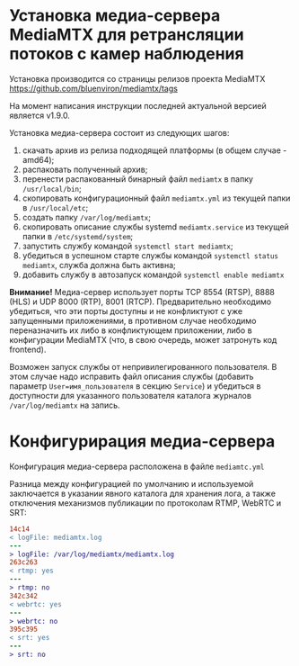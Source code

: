 # Установка медиа-сервера MediaMTX для ретрансляции потоков с камер наблюдения

Установка производится со страницы релизов проекта MediaMTX
https://github.com/bluenviron/mediamtx/tags

На момент написания инструкции последней актуальной версией является v1.9.0. 

Установка медиа-сервера состоит из следующих шагов:
1. скачать архив из релиза подходящей платформы (в общем случае - amd64);
2. распаковать полученный архив;
3. перенести распакованный бинарный файл `mediamtx` в папку `/usr/local/bin`;
4. скопировать конфигурационный файл `mediamtx.yml` из текущей папки в `/usr/local/etc`;
5. создать папку `/var/log/mediamtx`;
6. скопировать описание службы systemd `mediamtx.service` из текущей папки в `/etc/systemd/system`;
7. запустить службу командой `systemctl start mediamtx`;
8. убедиться в успешном старте службы командой `systemctl status mediamtx`, служба должна быть активна;
9. добавить службу в автозапуск командой `systemctl enable mediamtx`

**Внимание!** Медиа-сервер использует порты TCP 8554 (RTSP), 8888 (HLS) и UDP 8000 (RTP), 8001 (RTCP). Предварительно необходимо убедиться, что эти порты доступны и не конфликтуют с уже запущенными приложениями, в противном случае необходимо переназначить их либо в конфликтующем приложении, либо в конфигурации MediaMTX (что, в свою очередь, может затронуть код frontend).

Возможен запуск службы от непривилегированного пользователя. В этом случае надо исправить файл описания службы (добавить параметр `User=имя_пользователя` в секцию `Service`) и убедиться в доступности для указанного пользователя каталога журналов `/var/log/mediamtx` на запись.


# Конфигурирация медиа-сервера

Конфигурация медиа-сервера расположена в файле `mediamtc.yml`

Разница между конфигурацией по умолчанию и используемой заключается в указании явного каталога для хранения лога, а также отключения механизмов публикации по протоколам RTMP, WebRTC и SRT:

```diff
14c14
< logFile: mediamtx.log
---
> logFile: /var/log/mediamtx/mediamtx.log
263c263
< rtmp: yes
---
> rtmp: no
342c342
< webrtc: yes
---
> webrtc: no
395c395
< srt: yes
---
> srt: no
```
